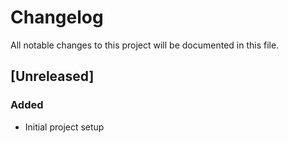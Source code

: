 # Changelog

All notable changes to this project will be documented in this file.

## [Unreleased]

### Added

- Initial project setup

